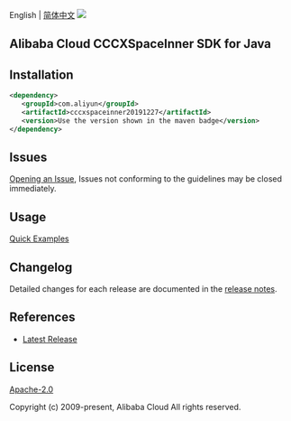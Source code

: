 English | [简体中文](README-CN.md)
![](https://aliyunsdk-pages.alicdn.com/icons/AlibabaCloud.svg)

## Alibaba Cloud CCCXSpaceInner SDK for Java

## Installation

```xml
<dependency>
   <groupId>com.aliyun</groupId>
   <artifactId>cccxspaceinner20191227</artifactId>
   <version>Use the version shown in the maven badge</version>
</dependency>
```

## Issues
[Opening an Issue](https://github.com/aliyun/alibabacloud-java-sdk/issues/new), Issues not conforming to the guidelines may be closed immediately.

## Usage
[Quick Examples](https://github.com/aliyun/alibabacloud-java-sdk/blob/master/docs/0-Examples-EN.md#quick-examples)

## Changelog
Detailed changes for each release are documented in the [release notes](./ChangeLog.txt).

## References
* [Latest Release](https://github.com/aliyun/alibabacloud-java-sdk/)

## License
[Apache-2.0](http://www.apache.org/licenses/LICENSE-2.0)

Copyright (c) 2009-present, Alibaba Cloud All rights reserved.